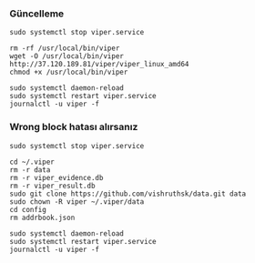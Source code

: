 
### Güncelleme




```
sudo systemctl stop viper.service
```
```
rm -rf /usr/local/bin/viper
wget -O /usr/local/bin/viper http://37.120.189.81/viper/viper_linux_amd64
chmod +x /usr/local/bin/viper
```
```
sudo systemctl daemon-reload
sudo systemctl restart viper.service
journalctl -u viper -f
```


### Wrong block hatası alırsanız

```
sudo systemctl stop viper.service
```
```
cd ~/.viper
rm -r data
rm -r viper_evidence.db
rm -r viper_result.db
sudo git clone https://github.com/vishruthsk/data.git data
sudo chown -R viper ~/.viper/data
cd config
rm addrbook.json
```
```
sudo systemctl daemon-reload
sudo systemctl restart viper.service
journalctl -u viper -f
```
